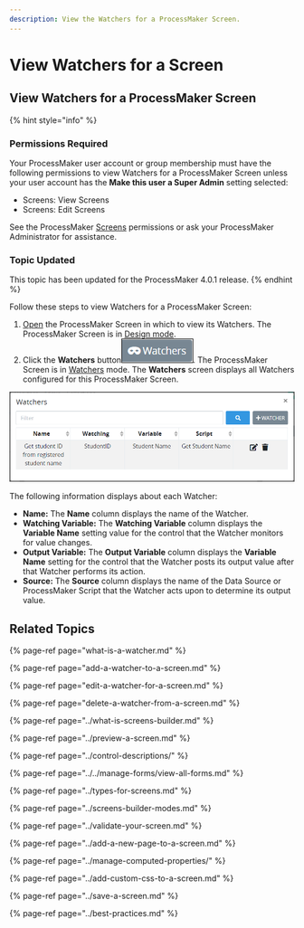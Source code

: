 ```yaml
---
description: View the Watchers for a ProcessMaker Screen.
---
```


# View Watchers for a Screen

## View Watchers for a ProcessMaker Screen

{% hint style="info" %}
### Permissions Required

Your ProcessMaker user account or group membership must have the following permissions to view Watchers for a ProcessMaker Screen unless your user account has the **Make this user a Super Admin** setting selected:

* Screens: View Screens
* Screens: Edit Screens

See the ProcessMaker [Screens](../../../../processmaker-administration/permission-descriptions-for-users-and-groups.md#screens) permissions or ask your ProcessMaker Administrator for assistance.

### Topic Updated

This topic has been updated for the ProcessMaker 4.0.1 release.
{% endhint %}

Follow these steps to view Watchers for a ProcessMaker Screen:

1. [Open](../../manage-forms/view-all-forms.md) the ProcessMaker Screen in which to view its Watchers. The ProcessMaker Screen is in [Design mode](../screens-builder-modes.md#editor-mode).
2. Click the **Watchers** button![](../../../../.gitbook/assets/watchers-button-screens-builder-processes.png). The ProcessMaker Screen is in [Watchers](../screens-builder-modes.md#watchers-mode) mode. The **Watchers** screen displays all Watchers configured for this ProcessMaker Screen.

![Watchers screen in Watchers mode](../../../../.gitbook/assets/watchers-screen-screens-builder-processes.png)

The following information displays about each Watcher:

* **Name:** The **Name** column displays the name of the Watcher.
* **Watching Variable:** The **Watching Variable** column displays the **Variable Name** setting value for the control that the Watcher monitors for value changes.
* **Output Variable:** The **Output Variable** column displays the **Variable Name** setting for the control that the Watcher posts its output value after that Watcher performs its action.
* **Source:** The **Source** column displays the name of the Data Source or ProcessMaker Script that the Watcher acts upon to determine its output value.

## Related Topics

{% page-ref page="what-is-a-watcher.md" %}

{% page-ref page="add-a-watcher-to-a-screen.md" %}

{% page-ref page="edit-a-watcher-for-a-screen.md" %}

{% page-ref page="delete-a-watcher-from-a-screen.md" %}

{% page-ref page="../what-is-screens-builder.md" %}

{% page-ref page="../preview-a-screen.md" %}

{% page-ref page="../control-descriptions/" %}

{% page-ref page="../../manage-forms/view-all-forms.md" %}

{% page-ref page="../types-for-screens.md" %}

{% page-ref page="../screens-builder-modes.md" %}

{% page-ref page="../validate-your-screen.md" %}

{% page-ref page="../add-a-new-page-to-a-screen.md" %}

{% page-ref page="../manage-computed-properties/" %}

{% page-ref page="../add-custom-css-to-a-screen.md" %}

{% page-ref page="../save-a-screen.md" %}

{% page-ref page="../best-practices.md" %}

